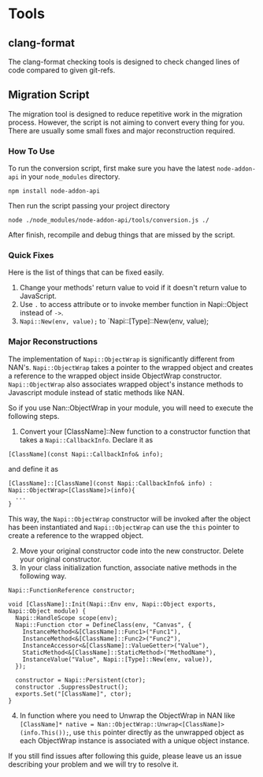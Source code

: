 # Tools

## clang-format

The clang-format checking tools is designed to check changed lines of code compared to given git-refs.

## Migration Script

The migration tool is designed to reduce repetitive work in the migration process. However, the script is not aiming to convert every thing for you. There are usually some small fixes and major reconstruction required.

### How To Use

To run the conversion script, first make sure you have the latest `node-addon-api` in your `node_modules` directory.

```
npm install node-addon-api
```

Then run the script passing your project directory

```
node ./node_modules/node-addon-api/tools/conversion.js ./
```

After finish, recompile and debug things that are missed by the script.

### Quick Fixes

Here is the list of things that can be fixed easily.

1. Change your methods' return value to void if it doesn't return value to JavaScript.
2. Use `.` to access attribute or to invoke member function in Napi::Object instead of `->`.
3. `Napi::New(env, value);` to `Napi::[Type]::New(env, value);

### Major Reconstructions

The implementation of `Napi::ObjectWrap` is significantly different from NAN's. `Napi::ObjectWrap` takes a pointer to the wrapped object and creates a reference to the wrapped object inside ObjectWrap constructor. `Napi::ObjectWrap` also associates wrapped object's instance methods to Javascript module instead of static methods like NAN.

So if you use Nan::ObjectWrap in your module, you will need to execute the following steps.

1. Convert your [ClassName]::New function to a constructor function that takes a `Napi::CallbackInfo`. Declare it as

```
[ClassName](const Napi::CallbackInfo& info);
```

and define it as

```
[ClassName]::[ClassName](const Napi::CallbackInfo& info) : Napi::ObjectWrap<[ClassName]>(info){
  ...
}
```

This way, the `Napi::ObjectWrap` constructor will be invoked after the object has been instantiated and `Napi::ObjectWrap` can use the `this` pointer to create a reference to the wrapped object.

2. Move your original constructor code into the new constructor. Delete your original constructor.
3. In your class initialization function, associate native methods in the following way.

```
Napi::FunctionReference constructor;

void [ClassName]::Init(Napi::Env env, Napi::Object exports, Napi::Object module) {
  Napi::HandleScope scope(env);
  Napi::Function ctor = DefineClass(env, "Canvas", {
    InstanceMethod<&[ClassName]::Func1>("Func1"),
    InstanceMethod<&[ClassName]::Func2>("Func2"),
    InstanceAccessor<&[ClassName]::ValueGetter>("Value"),
    StaticMethod<&[ClassName]::StaticMethod>("MethodName"),
    InstanceValue("Value", Napi::[Type]::New(env, value)),
  });

  constructor = Napi::Persistent(ctor);
  constructor .SuppressDestruct();
  exports.Set("[ClassName]", ctor);
}
```

4. In function where you need to Unwrap the ObjectWrap in NAN like `[ClassName]* native = Nan::ObjectWrap::Unwrap<[ClassName]>(info.This());`, use `this` pointer directly as the unwrapped object as each ObjectWrap instance is associated with a unique object instance.

If you still find issues after following this guide, please leave us an issue describing your problem and we will try to resolve it.
